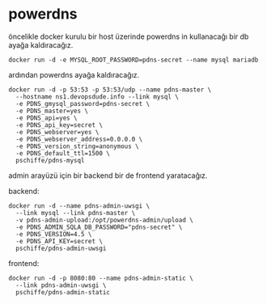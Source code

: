 # powerdns

öncelikle docker kurulu bir host üzerinde powerdns in kullanacağı bir db ayağa kaldıracağız.

```
docker run -d -e MYSQL_ROOT_PASSWORD=pdns-secret --name mysql mariadb
```

ardından powerdns ayağa kaldıracağız.

````
docker run -d -p 53:53 -p 53:53/udp --name pdns-master \
  --hostname ns1.devopsdude.info --link mysql \
  -e PDNS_gmysql_password=pdns-secret \
  -e PDNS_master=yes \
  -e PDNS_api=yes \
  -e PDNS_api_key=secret \
  -e PDNS_webserver=yes \
  -e PDNS_webserver_address=0.0.0.0 \
  -e PDNS_version_string=anonymous \
  -e PDNS_default_ttl=1500 \
  pschiffe/pdns-mysql
  ````

admin arayüzü için bir backend bir de frontend yaratacağız.

backend:

````
docker run -d --name pdns-admin-uwsgi \
  --link mysql --link pdns-master \
  -v pdns-admin-upload:/opt/powerdns-admin/upload \
  -e PDNS_ADMIN_SQLA_DB_PASSWORD="pdns-secret" \
  -e PDNS_VERSION=4.5 \
  -e PDNS_API_KEY=secret \
  pschiffe/pdns-admin-uwsgi
  ````

frontend:

````
docker run -d -p 8080:80 --name pdns-admin-static \
  --link pdns-admin-uwsgi \
  pschiffe/pdns-admin-static
  ````

